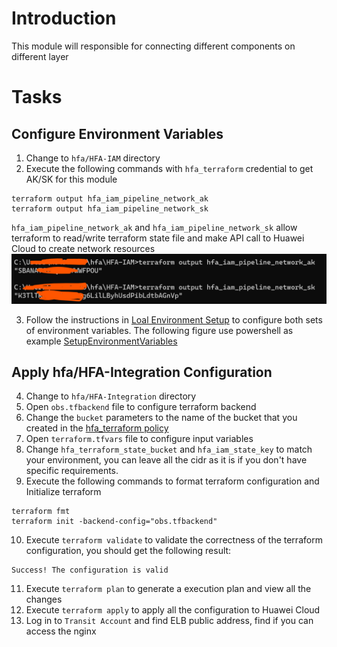 # Introduction
This module will responsible for connecting different components on different layer

# Tasks
## Configure Environment Variables
1. Change to `hfa/HFA-IAM` directory
2. Execute the following commands with `hfa_terraform` credential to get AK/SK for this module
```
terraform output hfa_iam_pipeline_network_ak
terraform output hfa_iam_pipeline_network_sk
```
`hfa_iam_pipeline_network_ak` and `hfa_iam_pipeline_network_sk` allow terraform to read/write terraform state file and make API call to Huawei Cloud to create network resources
![GetAKSK](./images/network/001_network_aksk.png)

3. Follow the instructions in [Loal Environment Setup](./03_Local_Env_Setup.md#configure-environment-variables) to configure both sets of environment variables.
The following figure use powershell as example
[SetupEnvironmentVariables](./images/network/001_network_aksk_01.png)

## Apply hfa/HFA-Integration Configuration
4. Change to  `hfa/HFA-Integration` directory
5. Open `obs.tfbackend` file to configure terraform backend
6. Change the `bucket` parameters to the name of the bucket that you created in the [hfa_terraform policy](./02_Account_Initialization.md#create-a-obs-bucket-for-terraform-state-storage)
7. Open `terraform.tfvars` file to configure input variables
8. Change `hfa_terraform_state_bucket` and `hfa_iam_state_key` to match your environment, you can leave all the cidr as it is if you don't have specific requirements.
9. Execute the following commands to format terraform configuration and Initialize terraform
```
terraform fmt
terraform init -backend-config="obs.tfbackend"
```
10. Execute `terraform validate` to validate the correctness of the terraform configuration, you should get the following result:
```
Success! The configuration is valid
```

11. Execute `terraform plan` to generate a execution plan and view all the changes
12. Execute `terraform apply` to apply all the configuration to Huawei Cloud
13. Log in to `Transit Account` and find ELB public address, find if you can access the nginx